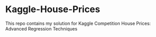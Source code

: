 # Kaggle-House-Prices
This repo contains my solution for Kaggle Competition House Prices: Advanced Regression Techniques 
